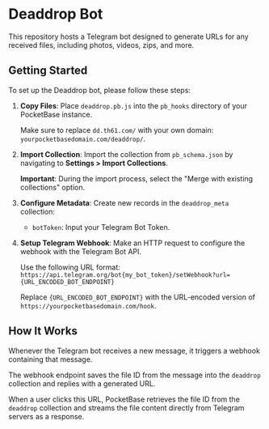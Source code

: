 # Deaddrop Bot

This repository hosts a Telegram bot designed to generate URLs for any received files, including photos, videos, zips, and more.

## Getting Started

To set up the Deaddrop bot, please follow these steps:

1. **Copy Files**: Place `deaddrop.pb.js` into the `pb_hooks` directory of your PocketBase instance.

   Make sure to replace `dd.th61.com/` with your own domain: `yourpocketbasedomain.com/deaddrop/`.

2. **Import Collection**: Import the collection from `pb_schema.json` by navigating to **Settings > Import Collections**.

   **Important**: During the import process, select the "Merge with existing collections" option.

3. **Configure Metadata**: Create new records in the `deaddrop_meta` collection:

   - `botToken`: Input your Telegram Bot Token.

4. **Setup Telegram Webhook**: Make an HTTP request to configure the webhook with the Telegram Bot API.

   Use the following URL format: `https://api.telegram.org/bot{my_bot_token}/setWebhook?url={URL_ENCODED_BOT_ENDPOINT}`

   Replace `{URL_ENCODED_BOT_ENDPOINT}` with the URL-encoded version of `https://yourpocketbasedomain.com/hook`.

## How It Works

Whenever the Telegram bot receives a new message, it triggers a webhook containing that message.

The webhook endpoint saves the file ID from the message into the `deaddrop` collection and replies with a generated URL.

When a user clicks this URL, PocketBase retrieves the file ID from the `deaddrop` collection and streams the file content directly from Telegram servers as a response.
